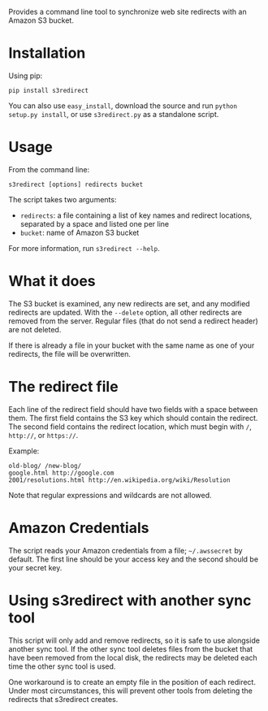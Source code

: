 Provides a command line tool to synchronize web site redirects with an
Amazon S3 bucket.

# Installation

Using pip:

    pip install s3redirect

You can also use `easy_install`, download the source and run
`python setup.py install`, or use `s3redirect.py` as a standalone script.

# Usage

From the command line:

    s3redirect [options] redirects bucket

The script takes two arguments:

- `redirects`: a file containing a list of key names and redirect locations,
separated by a space and listed one per line
- `bucket`: name of Amazon S3 bucket

For more information, run `s3redirect --help`.

# What it does

The S3 bucket is examined, any new redirects are set, and any modified
redirects are updated. With the `--delete` option, all other redirects
are removed from the server. Regular files (that do not send a redirect
header) are not deleted.

If there is already a file in your bucket with the same name as one of
your redirects, the file will be overwritten.


# The redirect file

Each line of the redirect field
should have two fields with a space between them.
The first field contains the S3 key which should contain the redirect.
The second field contains the redirect location, which must begin with
`/`, `http://`, or `https://`.

Example:

    old-blog/ /new-blog/
    google.html http://google.com
    2001/resolutions.html http://en.wikipedia.org/wiki/Resolution

Note that regular expressions and wildcards are not allowed.

# Amazon Credentials

The script reads your Amazon credentials from a file; `~/.awssecret` by default.
The first line should be your access key and the second should be your
secret key.

# Using s3redirect with another sync tool

This script will only add and remove redirects, so it is safe to use alongside
another sync tool. If the other sync tool deletes files from the bucket that
have been removed from the local disk, the redirects may be deleted each time
the other sync tool is used.

One workaround is to create an empty file in the position of each redirect.
Under most circumstances, this will prevent other tools from deleting the
redirects that s3redirect creates.
